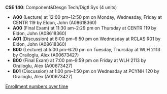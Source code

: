 **CSE 140**: Component&Desgn Tech/Digtl Sys (4 units)

- **A00** (Lecture) at 12:00 pm–12:50 pm on Monday, Wednesday, Friday at CENTR 119 by Eldon, John (A08618360)
- **A00** (Final Exam) at 11:30 am–2:29 pm on Thursday at CENTR 119 by Eldon, John (A08618360)
- **A01** (Discussion) at 6:00 pm–6:50 pm on Wednesday at RCLAS R01 by Eldon, John (A08618360)
- **B00** (Lecture) at 5:00 pm–6:20 pm on Tuesday, Thursday at WLH 2113 by Orailoglu, Alex (A00673427)
- **B00** (Final Exam) at 7:00 pm–9:59 pm on Friday at WLH 2113 by Orailoglu, Alex (A00673427)
- **B01** (Discussion) at 1:00 pm–1:50 pm on Wednesday at PCYNH 120 by Orailoglu, Alex (A00673427)

[Enrollment numbers over time](./CSE140.tsv)

